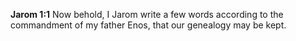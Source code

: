 **Jarom 1:1** Now behold, I Jarom write a few words according to the commandment of my father Enos, that our genealogy may be kept.

